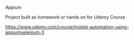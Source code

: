 Appium

Project built as homework or hands on for Udemy Course

https://www.udemy.com/course/mobile-automation-using-appiumselenium-3
